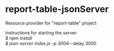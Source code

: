 # report-table-jsonServer
Resource provider for "report-table" project

Instructions for starting the server:
</br>
_$ npm install_
</br>
_$ json-server index.js -p 3004_--delay 3000
